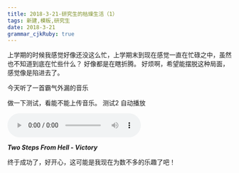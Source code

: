 ```yaml
---
title: 2018-3-21-研究生的枯燥生活（1） 
tags: 新建,模板,研究生
date: 2018-3-21
grammar_cjkRuby: true
---
```


上学期的时候我感觉好像还没这么忙，上学期末到现在感觉一直在忙碌之中，虽然也不知道到底在忙些什么？
好像都是在瞎折腾。
好烦啊，希望能摆脱这种局面，感觉像是陷进去了。

今天听了一首霸气外漏的音乐

 
  做一下测试，看能不能上传音乐。
  测试2 自动播放
  
<audio controls autoplay height="100" width="100">
  <source src="/audio/Two Steps From Hell - Victory.mp3" type="audio/mpeg">
  <embed height="50" width="100" src="/audio/Two Steps From Hell - Victory.mp3">
</audio>

 ***Two Steps From Hell - Victory***


终于成功了，好开心，这可能是我现在为数不多的乐趣了吧！

